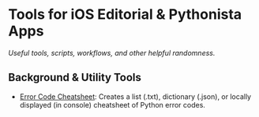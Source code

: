 # Tools for iOS Editorial & Pythonista Apps
*Useful tools, scripts, workflows, and other helpful randomness.*

## Background & Utility Tools

* [Error Code Cheatsheet](https://github.com/g33kyM0m/iOS-Editorial-Pythonista-Tools/blob/master/Create%20or%20View%20Error%20Code%20Dictionary.py): Creates a list (.txt), dictionary (.json), or locally displayed (in console) cheatsheet of Python error codes.


